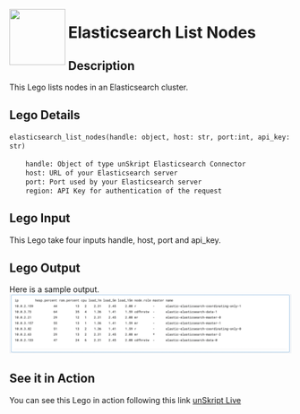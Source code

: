 [<img align="left" src="https://unskript.com/assets/favicon.png" width="100" height="100" style="padding-right: 5px">](https://unskript.com/assets/favicon.png) 
<h1>Elasticsearch List Nodes</h1>

## Description
This Lego lists nodes in an Elasticsearch cluster.


## Lego Details

    elasticsearch_list_nodes(handle: object, host: str, port:int, api_key: str)

        handle: Object of type unSkript Elasticsearch Connector
        host: URL of your Elasticsearch server
        port: Port used by your Elasticsearch server
        region: API Key for authentication of the request

## Lego Input
This Lego take four inputs handle, host, port and api_key. 

## Lego Output
Here is a sample output.
<img src="./1.png">


## See it in Action
You can see this Lego in action following this link [unSkript Live](https://us.app.unskript.io)
